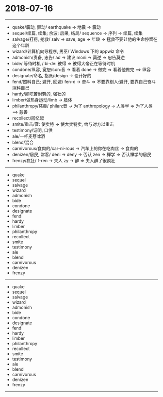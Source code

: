# 2018-07-16

---

- quake/震动, 颤动/ earthquake -> 地震 => 震动
- sequel/续篇, 续集; 余波; 后果, 结局/ sequence -> 序列 -> 续篇, 续集
- salvage/打捞, 抢救/ salv -> save, age -> 年龄 => 拯救不要让他的生命停留在这个年龄
- wizard/计算机向导程序, 男巫/ Windows 下的 appwiz 命令
- admonish/责备, 忠告/ ad -> 建议 moni -> 莫逆 => 忠告莫逆
- bide/ 等待时机 / bi-de: 彼得 => 彼得大帝正在等待时机
- condone/纵容, 宽恕/con:音 -> 看着 done -> 做完 => 看着他做完 ==> 纵容
- designate/命名, 指派/design -> 设计好的
- fend/照料自己; 避开, 回避/ fen-d -> 奋斗 => 不要靠别人:避开, 要靠自己奋斗照料自己
- hardy/能吃苦耐劳的, 强壮的
- limber/做热身运动/limb -> 肢体
- philanthropy/慈善/ philan:音 -> 为了 anthropology -> 人类学 => 为了人类 ==> 慈善
- recollect/回忆起
- smite/重击/音: 使卖特 -> 使大卖特卖, 给与对方以重击
- testimony/证明, 口供
- ale/一杯麦芽啤酒
- blend/混合
- carnivorous/食肉的/car-ni-rous -> 汽车上的你在吃肉丝 -> 食肉的
- denizen/居民, 常客/ deni -> deny -> 否认 zen -> 禅学 => 否认禅学的居民
- frenzy/疯狂/ f-ren -> 夫人 zy -> 醉 => 夫人醉了很疯狂

---

- quake
- sequel
- salvage
- wizard
- admonish
- bide
- condone
- designate
- fend
- hardy
- limber
- philanthropy
- recollect
- smite
- testimony
- ale
- blend
- carnivorous
- denizen
- frenzy

---

- quake
- sequel
- salvage
- wizard
- admonish
- bide
- condone
- designate
- fend
- hardy
- limber
- philanthropy
- recollect
- smite
- testimony
- ale
- blend
- carnivorous
- denizen
- frenzy

---
